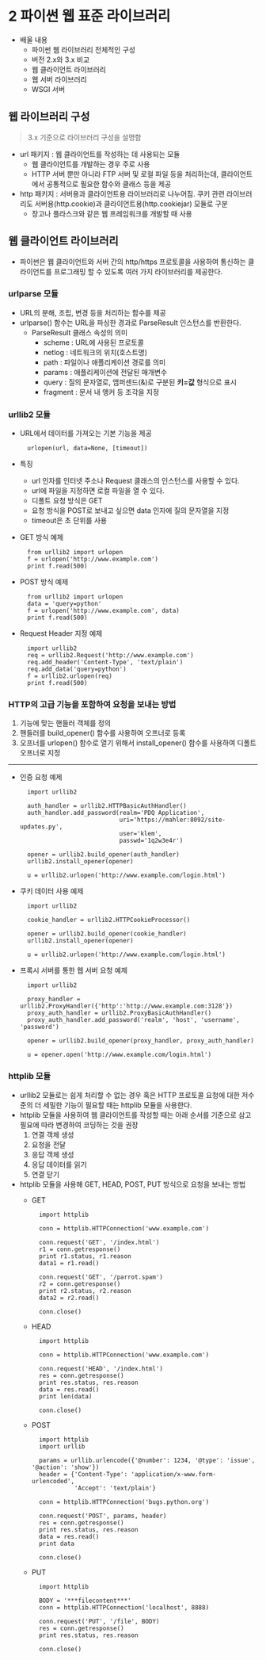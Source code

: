 # 2 파이썬 웹 표준 라이브러리

* 배울 내용
    * 파이썬 웹 라이브러리 전체적인 구성
    * 버전 2.x와 3.x 비교
    * 웹 클라이언트 라이브러리
    * 웹 서버 라이브러리
    * WSGI 서버


## 웹 라이브러리 구성

> 3.x 기준으로 라이브러리 구성을 설명함

* url 패키지 : 웹 클라이언트를 작성하는 데 사용되는 모듈
    * 웹 클라이언트를 개발하는 경우 주로 사용
    * HTTP 서버 뿐만 아니라 FTP 서버 및 로컬 파일 등을 처리하는데, 클라이언트에서 공통적으로 필요한 함수와 클래스 등을 제공 
* http 패키지 : 서버용과 클라이언트용 라이브러리로 나누어짐. 쿠키 관련 라이브러리도 서버용(http.cookie)과 클라이언트용(http.cookiejar) 모듈로 구분
    * 장고나 플라스크와 같은 웹 프레임워크를 개발할 때 사용

## 웹 클라이언트 라이브러리 

* 파이썬은 웹 클라이언트와 서버 간의 http/https 프로토콜을 사용하여 통신하는 클라이언트를 프로그래밍 할 수 있도록 여러 가지 라이브러리를 제공한다. 

### urlparse 모듈
 * URL의 분해, 조립, 변경 등을 처리하는 함수를 제공
 * urlparse() 함수는 URL을 파싱한 경과로 ParseResult 인스턴스를 반환한다.
     * ParseResult 클래스 속성의 의미 
         * scheme : URL에 사용된 프로토콜 
         * netlog : 네트워크의 위치(호스트명)
         * path : 파일이나 애플리케이션 경로를 의미
         * params : 애플리케이션에 전달된 매개변수
         * query : 질의 문자열로, 앰퍼센드(&)로 구분된 **키=값** 형식으로 표시
         * fragment : 문서 내 앵커 등 조각을 지정 

### urllib2 모듈

* URL에서 데이터를 가져오는 기본 기능을 제공 

        urlopen(url, data=None, [timeout])

* 특징
    * url 인자를 인터넷 주소나 Request 클래스의 인스턴스를 사용할 수 있다.
    * url에 파일을 지정하면 로컬 파일을 열 수 있다.
    * 디폴트 요청 방식은 GET
    * 요청 방식을 POST로 보내고 싶으면 data 인자에 질의 문자열을 지정
    * timeout은 초 단위를 사용

* GET 방식 예제

        from urllib2 import urlopen
        f = urlopen('http://www.example.com')
        print f.read(500)


* POST 방식 예제

        from urllib2 import urlopen
        data = 'query=python'
        f = urlopen('http://www.example.com', data)
        print f.read(500)


* Request Header 지정 예제

        import urllib2
        req = urllib2.Request('http://www.example.com')
        req.add_header('Content-Type', 'text/plain')
        req.add_data('query=python')
        f = urllib2.urlopen(req)
        print f.read(500)


### HTTP의 고급 기능을 포함하여 요청을 보내는 방법 

1. 기능에 맞는 핸들러 객체를 정의 
2. 핸들러를 build_opener() 함수를 사용하여 오프너로 등록
3. 오프너를 urlopen() 함수로 열기 위해서 install_opener() 함수를 사용하여 디폴트 오프너로 지정

---

* 인증 요청 예제 

        import urllib2

        auth_handler = urllib2.HTTPBasicAuthHandler()
        auth_handler.add_password(realm='PDQ Application',
                                  uri='https://mahler:8092/site-updates.py',
                                  user='klem',
                                  passwd='1q2w3e4r')
        
        opener = urllib2.build_opener(auth_handler)
        urllib2.install_opener(opener)
        
        u = urllib2.urlopen('http://www.example.com/login.html')

* 쿠키 데이터 사용 예제

        import urllib2
        
        cookie_handler = urllib2.HTTPCookieProcessor()
        
        opener = urllib2.build_opener(cookie_handler)
        urllib2.install_opener(opener)
        
        u = urllib2.urlopen('http://www.example.com/login.html')

* 프록시 서버를 통한 웹 서버 요청 예제
    
        import urllib2
        
        proxy_handler = urllib2.ProxyHandler({'http':'http://www.example.com:3128'})
        proxy_auth_handler = urllib2.ProxyBasicAuthHandler()
        proxy_auth_handler.add_password('realm', 'host', 'username', 'password')
        
        opener = urllib2.build_opener(proxy_handler, proxy_auth_handler)
        
        u = opener.open('http://www.example.com/login.html')

### httplib 모듈

* urllib2 모듈로는 쉽게 처리할 수 없는 경우 혹은 HTTP 프로토콜 요청에 대한 저수준의 더 세밀한 기능이 필요할 때는 httplib 모듈을 사용한다. 
* httplib 모듈을 사용하여 웹 클라이언트를 작성할 때는 아래 순서를 기준으로 삼고 필요에 따라 변경하여 코딩하는 것을 권장
    1. 연결 객체 생성
    2. 요청을 전달
    3. 응답 객체 생성
    4. 응답 데이터를 읽기
    5. 연결 닫기
* httplib 모듈을 사용해 GET, HEAD, POST, PUT 방식으로 요청을 보내는 방법
    * GET

            import httplib
            
            conn = httplib.HTTPConnection('www.example.com')
            
            conn.request('GET', '/index.html')
            r1 = conn.getresponse()
            print r1.status, r1.reason
            data1 = r1.read()
            
            conn.request('GET', '/parrot.spam')
            r2 = conn.getresponse()
            print r2.status, r2.reason
            data2 = r2.read()
            
            conn.close()

    * HEAD

            import httplib
            
            conn = httplib.HTTPConnection('www.example.com')
            
            conn.request('HEAD', '/index.html')
            res = conn.getresponse()
            print res.status, res.reason
            data = res.read()
            print len(data)
            
            conn.close()

    * POST

            import httplib
            import urllib
            
            params = urllib.urlencode({'@number': 1234, '@type': 'issue', '@action': 'show'})
            header = {'Content-Type': 'application/x-www.form-urlencoded',
                      'Accept': 'text/plain'}
            
            conn = httplib.HTTPConnection('bugs.python.org')
            
            conn.request('POST', params, header)
            res = conn.getresponse()
            print res.status, res.reason
            data = res.read()
            print data
            
            conn.close()
    * PUT 

            import httplib
            
            BODY = '***filecontent***'
            conn = httplib.HTTPConnection('localhost', 8888)
            
            conn.request('PUT', '/file', BODY)
            res = conn.getresponse()
            print res.status, res.reason
            
            conn.close()
